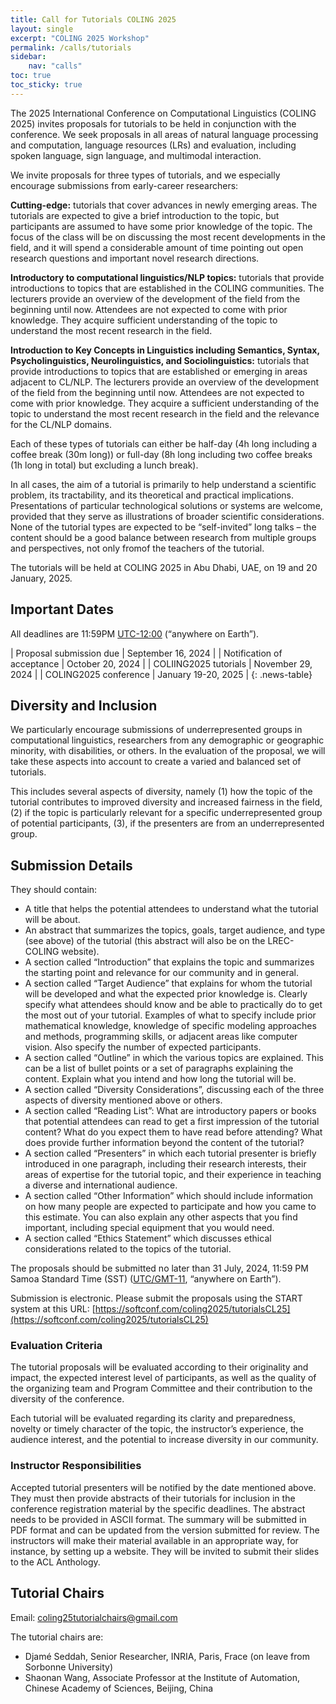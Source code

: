 ```yaml
---
title: Call for Tutorials COLING 2025
layout: single
excerpt: "COLING 2025 Workshop"
permalink: /calls/tutorials
sidebar: 
    nav: "calls"
toc: true
toc_sticky: true
---
```


The 2025 International Conference on Computational Linguistics (COLING 2025) invites proposals for tutorials to be held in conjunction with the conference. We seek proposals in all areas of natural language processing and computation, language resources (LRs) and evaluation, including spoken language, sign language, and multimodal interaction.

We invite proposals for three types of tutorials, and we especially encourage submissions from early-career researchers:

**Cutting-edge:** tutorials that cover advances in newly emerging areas. The tutorials are expected to give a brief introduction to the topic, but participants are assumed to have some prior knowledge of the topic. The focus of the class will be on discussing the most recent developments in the field, and it will spend a considerable amount of time pointing out open research questions and important novel research directions.

**Introductory to computational linguistics/NLP topics:** tutorials that provide introductions to topics that are established in the COLING communities. The lecturers provide an overview of the development of the field from the beginning until now. Attendees are not expected to come with prior knowledge. They acquire sufficient understanding of the topic to understand the most recent research in the field.

**Introduction to Key Concepts in Linguistics including Semantics, Syntax, Psycholinguistics, Neurolinguistics, and Sociolinguistics:** tutorials that provide introductions to topics that are established or emerging in areas adjacent to CL/NLP. The lecturers provide an overview of the development of the field from the beginning until now. Attendees are not expected to come with prior knowledge. They acquire a sufficient understanding of the topic to understand the most recent research in the field and the relevance for the CL/NLP domains.

Each of these types of tutorials can either be half-day (4h long including a coffee break (30m long)) or full-day (8h long including two coffee breaks (1h long in total) but excluding a lunch break).

In all cases, the aim of a tutorial is primarily to help understand a scientific problem, its tractability, and its theoretical and practical implications. Presentations of particular technological solutions or systems are welcome, provided that they serve as illustrations of broader scientific considerations. None of the tutorial types are expected to be “self-invited” long talks – the content should be a good balance between research from multiple groups and perspectives, not only fromof the teachers of the tutorial.

The tutorials will be held at COLING 2025 in Abu Dhabi, UAE, on 19 and 20 January, 2025.

## Important Dates

All deadlines are 11:59PM [UTC-12:00](https://www.timeanddate.com/time/zone/timezone/utc-12) (“anywhere on Earth”).

<style>
.news-table { font-size: .9em; table-layout: fixed; text-align: left; }
.news-table tr td:nth-child(1) { font-weight: bold; width: 80em; }
.news-table tr td:nth-child(2) { width: 55em; }
</style>

| Proposal submission due | September 16, 2024 |
| Notification of acceptance | October 20, 2024 |
| COLIING2025 tutorials | November 29, 2024 |
| COLING2025 conference | January 19-20, 2025 |
{: .news-table}

## Diversity and Inclusion

We particularly encourage submissions of underrepresented groups in computational linguistics, researchers from any demographic or geographic minority, with disabilities, or others. In the evaluation of the proposal, we will take these aspects into account to create a varied and balanced set of tutorials.

This includes several aspects of diversity, namely (1) how the topic of the tutorial contributes to improved diversity and increased fairness in the field, (2) if the topic is particularly relevant for a specific underrepresented group of potential participants, (3), if the presenters are from an underrepresented group.

## Submission Details

They should contain:
- A title that helps the potential attendees to understand what the tutorial will be about.
- An abstract that summarizes the topics, goals, target audience, and type (see above) of the tutorial (this abstract will also be on the LREC-COLING website).
- A section called “Introduction” that explains the topic and summarizes the starting point and relevance for our community and in general.
- A section called “Target Audience” that explains for whom the tutorial will be developed and what the expected prior knowledge is. Clearly specify what attendees should know and be able to practically do to get the most out of your tutorial. Examples of what to specify include prior mathematical knowledge, knowledge of specific modeling approaches and methods, programming skills, or adjacent areas like computer vision. Also specify the number of expected participants.
- A section called “Outline” in which the various topics are explained. This can be a list of bullet points or a set of paragraphs explaining the content. Explain what you intend and how long the tutorial will be.
- A section called “Diversity Considerations”, discussing each of the three aspects of diversity mentioned above or others.
- A section called “Reading List”: What are introductory papers or books that potential attendees can read to get a first impression of the tutorial content? What do you expect them to have read before attending? What does provide further information beyond the content of the tutorial?
- A section called “Presenters” in which each tutorial presenter is briefly introduced in one paragraph, including their research interests, their areas of expertise for the tutorial topic, and their experience in teaching a diverse and international audience.
- A section called “Other Information” which should include information on how many people are expected to participate and how you came to this estimate. You can also explain any other aspects that you find important, including special equipment that you would need.
- A section called “Ethics Statement” which discusses ethical considerations related to the topics of the tutorial.

The proposals should be submitted no later than 31 July, 2024, 11:59 PM Samoa Standard Time (SST) ([UTC/GMT-11](https://www.timeanddate.com/time/zone/timezone/utc-11), “anywhere on Earth”).

Submission is electronic. Please submit the proposals using the START system at this URL: [https://softconf.com/coling2025/tutorialsCL25](https://softconf.com/coling2025/tutorialsCL25)


### Evaluation Criteria

The tutorial proposals will be evaluated according to their originality and impact, the expected interest level of participants, as well as the quality of the organizing team and Program Committee and their contribution to the diversity of the conference.

Each tutorial will be evaluated regarding its clarity and preparedness, novelty or timely character of the topic, the instructor’s experience, the audience interest, and the potential to increase diversity in our community.

### Instructor Responsibilities

Accepted tutorial presenters will be notified by the date mentioned above. They must then provide abstracts of their tutorials for inclusion in the conference registration material by the specific deadlines. The abstract needs to be provided in ASCII format. The summary will be submitted in PDF format and can be updated from the version submitted for review. The instructors will make their material available in an appropriate way, for instance, by setting up a website. They will be invited to submit their slides to the ACL Anthology.

## Tutorial Chairs

Email: [coling25tutorialchairs@gmail.com](mailto:coling25tutorialchairs@gmail.com)

The tutorial chairs are:

- Djamé Seddah, Senior Researcher, INRIA, Paris, Frace  (on leave from Sorbonne University)
- Shaonan Wang, Associate Professor at the Institute of Automation, Chinese Academy of Sciences, Beijing, China